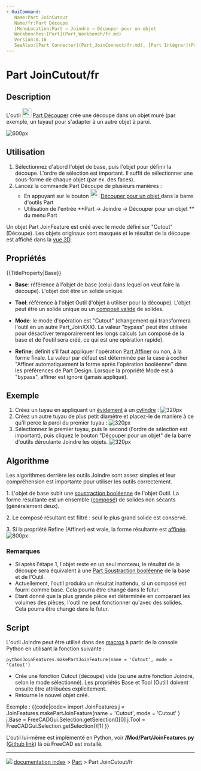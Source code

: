 ```yaml
---
- GuiCommand:
   Name:Part JoinCutout
   Name/fr:Part Découpe
   |MenuLocation:Part → Joindre → Découper pour un objet
   Workbenches:[Part](Part_Workbench/fr.md)
   Version:0.16
   SeeAlso:[Part Connecter](Part_JoinConnect/fr.md), [Part Intégrer](Part_JoinEmbed/fr.md), [Part Opération booléenne](Part_Boolean/fr.md), [Part Évidement](Part_Thickness/fr.md)
---
```


# Part JoinCutout/fr

## Description

L\'outil <img alt="" src=images/Part_JoinCutout.svg  style="width:24px;"> [Part Découper](Part_JoinCutout/fr.md) crée une découpe dans un objet muré (par exemple, un tuyau) pour s\'adapter à un autre objet à paroi.

![600px](images/JoinFeatures_Cutout.png)

## Utilisation

1.  Sélectionnez d\'abord l\'objet de base, puis l\'objet pour définir la découpe.
    L\'ordre de sélection est important. Il suffit de sélectionner une sous-forme de chaque objet (par ex. des faces).
2.  Lancez la commande Part Découpe de plusieurs manières :
    -   En appuyant sur le bouton <img alt="" src=images/Part_JoinCutout.svg  style="width:24px;"> [Découper pour un objet ](Part_JoinCutout/fr.md) dans la barre d\'outils Part
    -   Utilisation de l\'entrée **Part → Joindre → Découper pour un objet ** du menu Part

Un objet Part JoinFeature est créé avec le mode défini sur \"Cutout\" (Découpe). Les objets originaux sont masqués et le résultat de la découpe est affiché dans la [vue 3D](3D_view/fr.md).

## Propriétés


{{TitleProperty|Base}}

-    **Base**: référence à l\'objet de base (celui dans lequel on veut faire la découpe). L\'objet doit être un solide unique.

-    **Tool**: référence à l\'objet Outil (l\'objet à utiliser pour la découpe). L\'objet peut être un solide unique ou un [composé valide](Part_Compound/fr.md) de solides.

-    **Mode**: le mode d\'opération est \"Cutout\" (changement qui transformera l\'outil en un autre Part_JoinXXX). La valeur \"bypass\" peut être utilisée pour désactiver temporairement les longs calculs (un composé de la base et de l\'outil sera créé, ce qui est une opération rapide).

-    **Refine**: définit s\'il faut appliquer l\'opération [Part Affiner](Part_RefineShape/fr.md) ou non, à la forme finale. La valeur par défaut est déterminée par la case à cocher \"Affiner automatiquement la forme après l\'opération booléenne\" dans les préférences de Part Design. Lorsque la propriété Mode est à \"bypass\", affiner est ignoré (jamais appliqué).

## Exemple

1.  Créez un tuyau en appliquant un [évidement](Part_Thickness/fr.md) à un [cylindre](Part_Cylinder/fr.md) :
    ![320px](images/JoinFeatures_Example_step1.png)
2.  Créez un autre tuyau de plus petit diamètre et placez-le de manière à ce qu\'il perce la paroi du premier tuyau :
    ![320px](images/JoinFeatures_Example_step2.png)
3.  Sélectionnez le premier tuyau, puis le second (l\'ordre de sélection est important), puis cliquez le bouton \"Découper pour un objet\" de la barre d\'outils déroulante Joindre les objets.
    ![320px](images/JoinFeatures_Example_step3_Cutout.png)

## Algorithme

Les algorithmes derrière les outils Joindre sont assez simples et leur compréhension est importante pour utiliser les outils correctement.

1\. L\'objet de base subit une [soustraction booléenne](Part_Cut/fr.md) de l\'objet Outil. La forme résultante est un ensemble ([composé](Part_Compound/fr.md)) de solides non sécants (généralement deux).

2\. Le composé résultant est filtré : seul le plus grand solide est conservé.

3\. Si la propriété Refine (Affiner) est vraie, la forme résultante est [affinée](Part_RefineShape/fr.md).
![800px](images/JoinFeatures-Algo-Cutout.png)

### Remarques

-   Si après l'étape 1, l'objet reste en un seul morceau, le résultat de la découpe sera équivalent à une [Part Soustraction booléenne](Part_Cut/fr.md) de la base et de l'Outil.
-   Actuellement, l\'outil produira un résultat inattendu, si un composé est fourni comme base. Cela pourra être changé dans le futur.
-   Étant donné que la plus grande pièce est déterminée en comparant les volumes des pièces, l\'outil ne peut fonctionner qu\'avec des solides. Cela pourra être changé dans le futur.

## Script

L\'outil Joindre peut être utilisé dans des [macros](macros/fr.md) à partir de la console Python en utilisant la fonction suivante :


```pythonJoinFeatures.makePartJoinFeature(name = 'Cutout', mode = 'Cutout')```

-   Crée une fonction Cutout (découpe) vide (ou une autre fonction Joindre, selon le mode sélectionné). Les propriétés Base et Tool (Outil) doivent ensuite être attribuées explicitement.
-   Retourne le nouvel objet créé.

Exemple : {{code|code=
import JoinFeatures
j = JoinFeatures.makePartJoinFeature(name = 'Cutout', mode = 'Cutout' )
j.Base = FreeCADGui.Selection.getSelection()[0]
j.Tool = FreeCADGui.Selection.getSelection()[1]
}}

L\'outil lui-même est implémenté en Python, voir **/Mod/Part/JoinFeatures.py** ([Github link](https://github.com/FreeCAD/FreeCAD/blob/master/src/Mod/Part/JoinFeatures.py)) là où FreeCAD est installé.



---
![](images/Button_right.svg) [documentation index](../README.md) > [Part](Part_Workbench.md) > Part JoinCutout/fr
